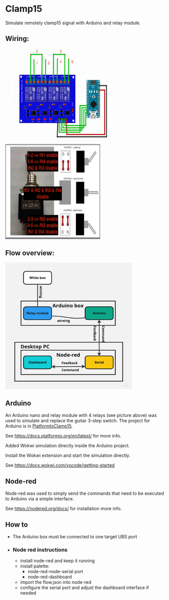 # Clamp15

Simulate remotely clamp15 signal with Arduino and relay module.

## Wiring:

<img src="images/SCR-20230613-jomn.png" alt= "relayModule" width="350" height="300">
<img src="images/SCR-20230613-jqiu.jpeg" alt= "switch" width="300" height="300">

## Flow overview:

<img src="images/Flowchart.jpg" alt= "flow" width="400" height="400">

## Arduino

An Arduino nano and relay module with 4 relays (see picture above) was used to simulate and replace the guitar 3-step switch.
The project for Arduino is in [PlatformIoClamp15](PlatformIoClamp15).

See https://docs.platformio.org/en/latest/ for more info.

Added Wokwi simulation directly inside the Arduino project.

Install the Wokwi extension and start the simulation directly.

See https://docs.wokwi.com/vscode/getting-started

## Node-red

Node-red was used to simply send the commands that need to be executed to Arduino via a simple interface.

See https://nodered.org/docs/ for installation more info.

## How to

- The Arduino box must be connected to one target UBS port

- ### Node red instructions
  - install node-red and keep it running
  - install palette:
    - node-red-node-serial port
    - node-red-dashboard
  - import the flow.json into node-red
  - configure the serial port and adjust the dashboard interface if needed
